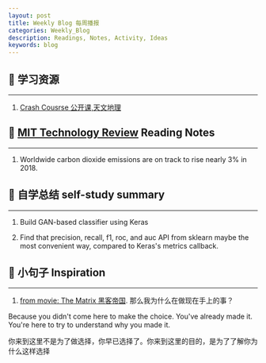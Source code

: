 ```yaml
---
layout: post
title: Weekly Blog 每周播报
categories: Weekly_Blog
description: Readings, Notes, Activity, Ideas
keywords: blog
---
```


## :eyes: 学习资源
___
1. [Crash Cousrse 公开课,天文地理](https://crashcourse.club/)





## :eyes: [MIT Technology Review](https://www.technologyreview.com/) Reading Notes
___

1. Worldwide carbon dioxide emissions are on track to rise nearly 3% in 2018.

## :eyes: 自学总结 self-study summary
___
1.  Build GAN-based classifier using Keras

2.  Find that precision, recall, f1, roc, and auc API from sklearn maybe the most convenient way,
compared to Keras's metrics callback.


## :eyes: 小句子 Inspiration
___

1. [from movie: The Matrix 黑客帝国](https://en.wikiquote.org/wiki/The_Matrix_Reloaded). 那么我为什么在做现在手上的事？

Because you didn't come here to make the choice. You've already made it. You're here to try to understand why you made it.

你来到这里不是为了做选择，你早已选择了。你来到这里的目的，是为了了解你为什么这样选择
